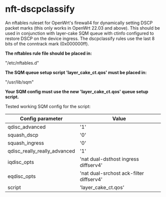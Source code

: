 # nft-dscpclassify
An nftables ruleset for OpenWrt's firewall4 for dynamically setting DSCP packet marks (this only works in OpenWrt 22.03 and above).
This should be used in conjunction with layer-cake SQM queue with ctinfo configured to restore DSCP on the device ingress.
The dscpclassify rules use the last 8 bits of the conntrack mark (0x000000ff).

**The nftables rule file should be placed in:**

"/etc/nftables.d"

**The SQM queue setup script 'layer_cake_ct.qos' must be placed in:**

"/usr/lib/sqm"

**Your SQM config must use the new 'layer_cake_ct.qos' queue setup script.**

Tested working SQM config for the script:

| Config parameter | Value |
| ----------- | ----------- |
| qdisc_advanced | '1' |
| squash_dscp | '0' |
| squash_ingress | '0' |
| qdisc_really_really_advanced | '1' |
| iqdisc_opts | 'nat dual-dsthost ingress diffserv4' |
| eqdisc_opts | 'nat dual-srchost ack-filter diffserv4' |
| script | 'layer_cake_ct.qos'

